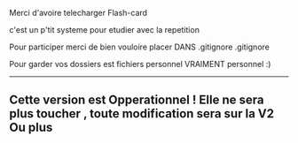 Merci d'avoire telecharger Flash-card

c'est un p'tit systeme pour etudier avec la repetition 

Pour participer merci de bien vouloire placer DANS .gitignore .gitignore 

Pour garder vos dossiers est fichiers personnel VRAIMENT personnel :)

-------------------------------------------------------------------------------------------------------------------------------------
Cette version est Opperationnel !
Elle ne sera plus toucher , toute modification sera sur la V2 Ou plus 
-------------------------------------------------------------------------------------------------------------------------------------
